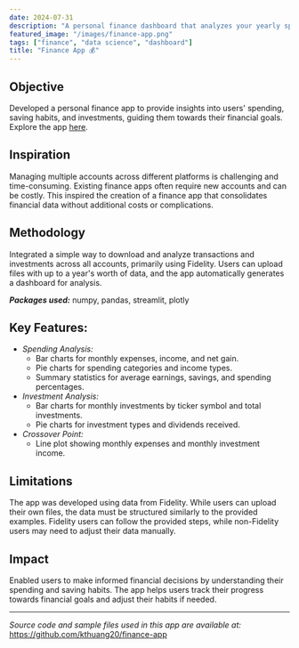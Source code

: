```yaml
---
date: 2024-07-31
description: "A personal finance dashboard that analyzes your yearly spending habits and investments."
featured_image: "/images/finance-app.png"
tags: ["finance", "data science", "dashboard"]
title: "Finance App 💰"
---
```

## Objective
Developed a personal finance app to provide insights into users' spending, saving habits, and investments, guiding them towards their financial goals. Explore the app [here](https://finance-investment-app.streamlit.app).

## Inspiration
Managing multiple accounts across different platforms is challenging and time-consuming. Existing finance apps often require new accounts and can be costly. This inspired the creation of a finance app that consolidates financial data without additional costs or complications.

## Methodology
Integrated a simple way to download and analyze transactions and investments across all accounts, primarily using Fidelity. Users can upload files with up to a year's worth of data, and the app automatically generates a dashboard for analysis.

***Packages used:*** numpy, pandas, streamlit, plotly

## Key Features:
* *Spending Analysis:*
	* Bar charts for monthly expenses, income, and net gain.
	* Pie charts for spending categories and income types.
	* Summary statistics for average earnings, savings, and spending percentages.
* *Investment Analysis:*
	* Bar charts for monthly investments by ticker symbol and total investments.
	* Pie charts for investment types and dividends received.
* *Crossover Point:*
	* Line plot showing monthly expenses and monthly investment income.

## Limitations
The app was developed using data from Fidelity. While users can upload their own files, the data must be structured similarly to the provided examples. Fidelity users can follow the provided steps, while non-Fidelity users may need to adjust their data manually.

## Impact 
Enabled users to make informed financial decisions by understanding their spending and saving habits. The app helps users track their progress towards financial goals and adjust their habits if needed.


--- 
*Source code and sample files used in this app are available at:* https://github.com/kthuang20/finance-app
